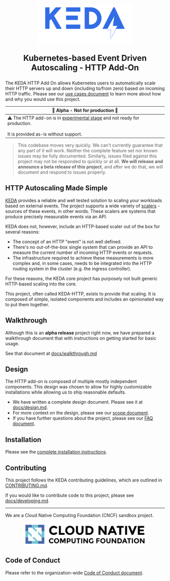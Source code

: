 <p align="center"><img src="https://github.com/kedacore/keda/raw/main/images/logos/keda-word-colour.png" width="300"/></p>

<p style="font-size: 25px" align="center"><b>Kubernetes-based Event Driven Autoscaling - HTTP Add-On</b></p>
<p style="font-size: 25px" align="center">

The KEDA HTTP Add On allows Kubernetes users to automatically scale their HTTP servers up and down (including to/from zero) based on incoming HTTP traffic. Please see our [use cases document](./docs/use_cases.md) to learn more about how and why you would use this project.

| 🚧 **Alpha - Not for production** 🚧|
|---------------------------------------------|
| ⚠ The HTTP add-on is in [experimental stage](https://github.com/kedacore/keda/issues/538) and not ready for production. <br /><br />It is provided as-is without support.

>This codebase moves very quickly. We can't currently guarantee that any part of it will work. Neither the complete feature set nor known issues may be fully documented. Similarly, issues filed against this project may not be responded to quickly or at all. **We will release and announce a beta release of this project**, and after we do that, we will document and respond to issues properly.

## HTTP Autoscaling Made Simple

[KEDA](https://github.com/kedacore/keda) provides a reliable and well tested solution to scaling your workloads based on external events. The project supports a wide variety of [scalers](https://keda.sh/docs/2.2/scalers/) - sources of these events, in other words. These scalers are systems that produce precisely measurable events via an API.

KEDA does not, however, include an HTTP-based scaler out of the box for several reasons:

- The concept of an HTTP "event" is not well defined.
- There's no out-of-the-box single system that can provide an API to measure the current number of incoming HTTP events or requests.
- The infrastructure required to achieve these measurements is more complex and, in some cases, needs to be integrated into the HTTP routing system in the cluster (e.g. the ingress controller).

For these reasons, the KEDA core project has purposely not built generic HTTP-based scaling into the core.

This project, often called KEDA-HTTP, exists to provide that scaling. It is composed of simple, isolated components and includes an opinionated way to put them together.

## Walkthrough

Although this is an **alpha release** project right now, we have prepared a walkthrough document that with instructions on getting started for basic usage.

See that document at [docs/walkthrough.md](./docs/walkthrough.md)

## Design

The HTTP add-on is composed of multiple mostly independent components. This design was chosen to allow for highly
customizable installations while allowing us to ship reasonable defaults.

- We have written a complete design document. Please see it at [docs/design.md](./docs/design.md).
- For more context on the design, please see our [scope document](./docs/scope.md).
- If you have further questions about the project, please see our [FAQ document](./docs/faq.md).

## Installation

Please see the [complete installation instructions](./docs/install.md).

## Contributing

This project follows the KEDA contributing guidelines, which are outlined in [CONTRIBUTING.md](https://github.com/kedacore/.github/blob/main/CONTRIBUTING.md).

If you would like to contribute code to this project, please see [docs/developing.md](./docs/developing.md).

---
We are a Cloud Native Computing Foundation (CNCF) sandbox project.
<p align="center"><img src="https://raw.githubusercontent.com/kedacore/keda/main/images/logo-cncf.svg" height="75px"></p>

## Code of Conduct

Please refer to the organization-wide [Code of Conduct document](https://github.com/kedacore/.github/blob/main/CODE_OF_CONDUCT.md).

